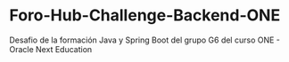 # Foro-Hub-Challenge-Backend-ONE
Desafio de la formación Java y Spring Boot del grupo G6 del curso ONE - Oracle Next Education
